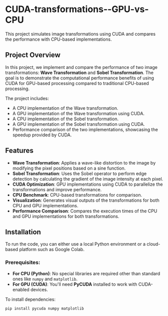 # CUDA-transformations--GPU-vs-CPU

This project simulates image transformations using CUDA and compares the performance with CPU-based implementations.

## Project Overview

In this project, we implement and compare the performance of two image transformations: **Wave Transformation** and **Sobel Transformation**. The goal is to demonstrate the computational performance benefits of using CUDA for GPU-based processing compared to traditional CPU-based processing.

The project includes:
- A CPU implementation of the Wave transformation.
- A GPU implementation of the Wave transformation using CUDA.
- A CPU implementation of the Sobel transformation.
- A GPU implementation of the Sobel transformation using CUDA.
- Performance comparison of the two implementations, showcasing the speedup provided by CUDA.

## Features

- **Wave Transformation**: Applies a wave-like distortion to the image by modifying the pixel positions based on a sine function.
- **Sobel Transformation**: Uses the Sobel operator to perform edge detection by calculating the gradient of the image intensity at each pixel.
- **CUDA Optimization**: GPU implementations using CUDA to parallelize the transformations and improve performance.
- **CPU Benchmark**: CPU-based transformations for comparison.
- **Visualization**: Generates visual outputs of the transformations for both CPU and GPU implementations.
- **Performance Comparison**: Compares the execution times of the CPU and GPU implementations for both transformations.

## Installation

To run the code, you can either use a local Python environment or a cloud-based platform such as Google Colab.

### Prerequisites:

- **For CPU (Python)**: No special libraries are required other than standard ones like `numpy` and `matplotlib`.
- **For GPU (CUDA)**: You'll need **PyCUDA** installed to work with CUDA-enabled devices.

To install dependencies:

```bash
pip install pycuda numpy matplotlib

